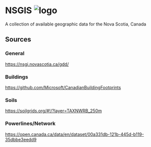 # NSGIS ![logo](https://raster.shields.io/badge/type-WIP-yellow.svg)
A collection of available geographic data for the Nova Scotia, Canada

## Sources

### General 
https://nsgi.novascotia.ca/gdd/


### Buildings
https://github.com/Microsoft/CanadianBuildingFootprints

### Soils
https://soilgrids.org/#!/?layer=TAXNWRB_250m

### Powerlines/Network
https://open.canada.ca/data/en/dataset/00a331db-121b-445d-b119-35dbbe3eedd9
